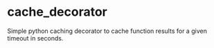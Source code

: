 # cache_decorator
Simple python caching decorator to cache function results for a given timeout in seconds.
